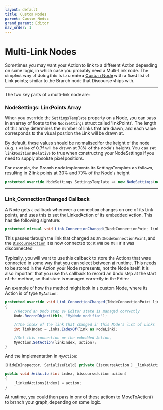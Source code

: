 ```yaml
---
layout: default
title: Custom Nodes
parent: Custom Nodes
grand_parent: Editor
nav_order: 1
---
```


# Multi-Link Nodes

Sometimes you may want your Action to link to a different Action depending on some logic, in which case you probably need  a Multi-Link node. The simplest way of doing this is to create a [Custom Node](custom-nodes.md) with a fixed list of Link points; similar to the Branch node that Discourse ships with. 

---

The two key parts of a multi-link node are:

### NodeSettings: LinkPoints Array

When you override the `SettingsTemplate` property on a Node, you can pass in an array of floats to the `NodeSettings` struct called 'linkPoints'. The length of this array determines the number of links that are drawn, and each value corresponds to the visual position the Link will be drawn at.

By default, these values should be normalised for the height of the node (e.g. a value of 0.7f will be drawn at 70% of the node's height). You can set `linkPositionsRelative` to true when constructing your NodeSettings if you need to supply absolute pixel positions.

For example, the Branch node implements its SettingsTemplate as follows, resulting in 2 link points at 30% and 70% of the Node's height:

```c#
protected override NodeSettings SettingsTemplate => new NodeSettings(new Vector2(96, 64), Colours.DCGreen, new[] {0.3f, 0.7f}, false);
```

---

### Link_ConnectionChanged Callback

A Node gets a callback whenever a connection changes on one of its Link points, and uses this to set the LinkedAction of its embedded Action. This has the following signature:

```c#
protected virtual void Link_ConnectionChanged(INodeConnectionPoint link, DiscourseAction action) {}
```

This passes through the link that changed as an `INodeConnectionPoint`, and the [`DiscourseAction`](../Runtime/Actions/discourse-action.md) it is now connected to; it will be null if it was disconnected.

Typically, you will want to use this callback to store the Actions that were connected in some way that you can select between at runtime. This needs to be stored in the Action your Node represents, not the Node itself. It is also important that you use this callback to record an Undo step at the start of the method, so that state is managed correctly in the Editor.

An example of how this method might look in a custom Node, where its Action is of type `MyAction`:

```c#
protected override void Link_ConnectionChanged(INodeConnectionPoint link, DiscourseAction action)
{
    //Record an Undo step so Editor state is managed correctly
    Undo.RecordObject(this, "MyNode modified");

    //The index of the link that changed in this Node's list of Links
    int linkIndex = Links.IndexOf(link as NodeLink);

    //Set this connection on the embedded Action, 
    MyAction.SetAction(linkIndex, action);
}
```

And the implementation in `MyAction`:
```c#
[HideInInspector, SerializeField] private DiscourseAction[] _linkedActions = new DiscourseAction[4];

public void SetAction(int index, DiscourseAction action)
{
    _linkedActions[index] = action;
}
```

At runtime, you could then pass in one of these actions to MoveToAction() to branch your graph, depending on some logic. 
